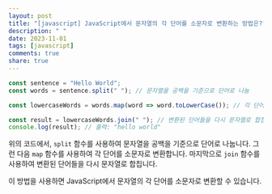 ```yaml
---
layout: post
title: "[javascript] JavaScript에서 문자열의 각 단어를 소문자로 변환하는 방법은?"
description: " "
date: 2023-11-01
tags: [javascript]
comments: true
share: true
---
```


```javascript
const sentence = "Hello World";
const words = sentence.split(" "); // 문자열을 공백을 기준으로 단어로 나눔

const lowercaseWords = words.map(word => word.toLowerCase()); // 각 단어를 소문자로 변환

const result = lowercaseWords.join(" "); // 변환된 단어들을 다시 문자열로 합침
console.log(result); // 출력: "hello world"
```

위의 코드에서, `split` 함수를 사용하여 문자열을 공백을 기준으로 단어로 나눕니다. 그런 다음 `map` 함수를 사용하여 각 단어를 소문자로 변환합니다. 마지막으로 `join` 함수를 사용하여 변환된 단어들을 다시 문자열로 합칩니다.

이 방법을 사용하면 JavaScript에서 문자열의 각 단어를 소문자로 변환할 수 있습니다.